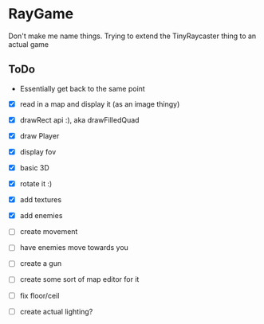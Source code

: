 # RayGame
Don't make me name things. Trying to extend the TinyRaycaster thing to an actual game

## ToDo 
* Essentially get back to the same point
- [x] read in a map and display it (as an image thingy)
- [x] drawRect api :), aka drawFilledQuad
- [x] draw Player
- [x] display fov
- [x] basic 3D
- [x] rotate it :)
- [x] add textures
- [x] add enemies
- [ ] create movement
- [ ] have enemies move towards you
- [ ] create a gun
- [ ] create some sort of map editor for it 
- [ ] fix floor/ceil
- [ ] create actual lighting? 

